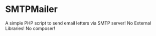 # SMTPMailer
A simple PHP script to send email letters via SMTP server! No External Libraries! No composer!
